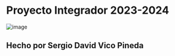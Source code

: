 # Proyecto Integrador 2023-2024
![image](https://github.com/Sergio-D-Vico-Pineda/ProyectoIntegrador/assets/118373324/8091b607-383b-4c01-aa1b-11b3beae14d3)
## Hecho por Sergio David Vico Pineda
